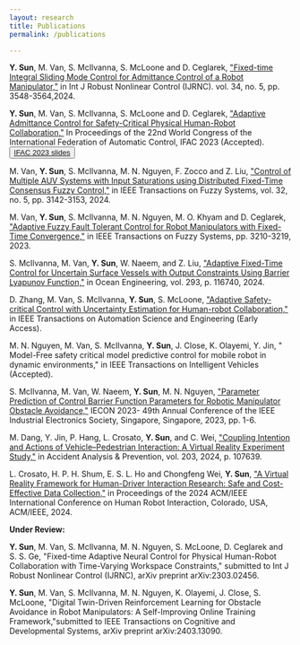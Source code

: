 ```yaml
---
layout: research
title: Publications
permalink: /publications

---
```

<p><strong>Y. Sun</strong>, M. Van, S. McIlvanna, S. McLoone and D. Ceglarek, <a href=" https://doi.org/10.1002/rnc.7150">"Fixed-time Integral Sliding Mode Control for Admittance Control of a Robot Manipulator,"</a> in Int J Robust Nonlinear Control (IJRNC). vol. 34, no. 5, pp. 3548-3564,2024.</p>
<p><strong>Y. Sun</strong>, M. Van, S. McIlvanna, S. McLoone and D. Ceglarek, <a href="https://doi.org/10.1016/j.ifacol.2023.10.1772">"Adaptive Admittance Control for Safety-Critical Physical Human-Robot Collaboration,"</a> In Proceedings of the 22nd World Congress of the International Federation of Automatic Control, IFAC 2023 (Accepted). <button><a href="https://drive.google.com/file/d/1ivIIMrf2N8MGiLyLrAo6Bgq0uoWBHGKa/view?usp=share_link">IFAC 2023 slides</a></button></p>

<p>M. Van, <strong>Y. Sun</strong>, S. McIlvanna, M. N. Nguyen, F. Zocco and Z. Liu, <a href="https://ieeexplore.ieee.org/document/10443016">"Control of Multiple AUV Systems with Input Saturations using Distributed Fixed-Time Consensus Fuzzy Control,"</a> in IEEE Transactions on Fuzzy Systems, vol. 32, no. 5, pp. 3142-3153, 2024. </p>
<p>M. Van, <strong>Y. Sun</strong>, S. McIlvanna, M. N. Nguyen, M. O. Khyam and D. Ceglarek, <a href="https://ieeexplore.ieee.org/document/10050163">"Adaptive Fuzzy Fault Tolerant Control for Robot Manipulators with Fixed-Time Convergence,"</a> in IEEE Transactions on Fuzzy Systems, pp. 3210-3219, 2023. </p>

<p>S. McIlvanna, M. Van, <strong>Y. Sun</strong>, W. Naeem, and Z. Liu, <a href="https://doi.org/10.1016/j.oceaneng.2024.116740">"Adaptive Fixed-Time Control for Uncertain Surface Vessels with Output Constraints Using Barrier Lyapunov Function,"</a> in Ocean Engineering, vol. 293, p. 116740, 2024.</p>

<p>D. Zhang, M. Van, S. McIlvanna, <strong>Y. Sun</strong>, S. McLoone, <a href="https://doi.org/10.1016/j.oceaneng.2024.116740">"Adaptive Safety-critical Control with Uncertainty Estimation for Human-robot Collaboration,"</a> in IEEE Transactions on Automation Science and Engineering (Early Access). </p>

<p>M. N. Nguyen, M. Van, S. McIlvanna, <strong>Y. Sun</strong>, J. Close, K. Olayemi, Y. Jin, " Model-Free safety critical model predictive control for mobile robot in dynamic environments," in IEEE Transactions on Intelligent Vehicles (Accepted).</p>

<p>S. McIlvanna, M. Van, W. Naeem, <strong>Y. Sun</strong>, M. N. Nguyen, <a href="https://ieeexplore.ieee.org/abstract/document/10312139">"Parameter Prediction of Control Barrier Function Parameters for Robotic Manipulator Obstacle Avoidance,"</a> IECON 2023- 49th Annual Conference of the IEEE Industrial Electronics Society, Singapore, Singapore, 2023, pp. 1-6. </p>

<p>M. Dang, Y. Jin, P. Hang, L. Crosato, <strong>Y. Sun</strong>, and C. Wei, <a href="https://doi.org/10.1016/j.aap.2024.107639">"Coupling Intention and Actions of Vehicle–Pedestrian Interaction: A Virtual Reality Experiment Study,"</a> in Accident Analysis & Prevention, vol. 203, 2024, p. 107639.</p>

<p>L. Crosato, H. P. H. Shum, E. S. L. Ho and Chongfeng Wei, <strong>Y. Sun</strong>, <a href="https://doi.org/10.1145/3610977.3634923">"A Virtual Reality Framework for Human-Driver Interaction Research: Safe and Cost-Effective Data Collection,"</a> in Proceedings of the 2024 ACM/IEEE International Conference on Human Robot Interaction, Colorado, USA, ACM/IEEE, 2024.</p>

<p><strong>Under Review:</strong></p>
<p><strong>Y. Sun</strong>, M. Van, S. McIlvanna, M. N. Nguyen, S. McLoone, D. Ceglarek and S. S. Ge, "Fixed-time Adaptive Neural Control for Physical Human-Robot Collaboration with Time-Varying Workspace Constraints," submitted to Int J Robust Nonlinear Control (IJRNC), arXiv preprint arXiv:2303.02456.</p>

<p><strong>Y. Sun</strong>, M. Van, S. McIlvanna, M. N. Nguyen, K. Olayemi, J. Close, S. McLoone, "Digital Twin-Driven Reinforcement Learning for Obstacle Avoidance in Robot Manipulators: A Self-Improving Online Training Framework,"submitted to IEEE Transactions on Cognitive and Developmental Systems, arXiv preprint arXiv:2403.13090.</p>

<br />

